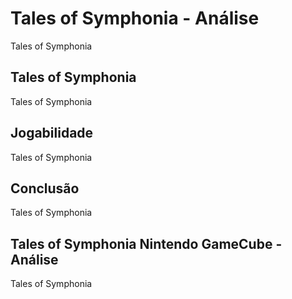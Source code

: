 ---
---

# Tales of Symphonia - Análise

Tales of Symphonia

## Tales of Symphonia

Tales of Symphonia

## Jogabilidade

Tales of Symphonia

## Conclusão

Tales of Symphonia

## Tales of Symphonia Nintendo GameCube - Análise

Tales of Symphonia
